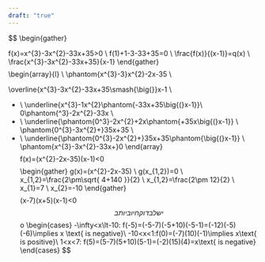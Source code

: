 ```yaml
---
draft: "true"
---
```


$$
\begin{gather}

f(x)=x^{3}-3x^{2}-33x+35>0 \\
f(1)+1-3-33+35=0 \\
\frac{f(x)}{(x-1)}=q(x) \\
\frac{x^{3}-3x^{2}-33x+35}{x-1}
\end{gather}
$$
$$
\begin{array}{l} \\ 
\phantom{x^{3}-3}x^{2}-2x-35 \\

\overline{x^{3}-3x^{2}-33x+35\smash{\big(}}x-1 \\
- \\
\underline{x^{3}-1x^{2}\phantom{-33x+35\big{(}x-1}}\\
0\phantom{^3}-2x^{2}-33x \\
- \\
\underline{\phantom{0^3}-2x^{2}+2x\phantom{+35x\big{(}x-1}} \\
\phantom{0^{3}-3x^{2}+}35x+35 \\
- \\
\underline{\phantom{0^{3}-2x^{2}+}35x+35\phantom{\big{(}x-1}} \\
\phantom{x^{3}-3x^{2}-33x+}0
\end{array}
$$
$$
f(x)=(x^{2}-2x-35)(x-1)<0
$$
$$
\begin{gather}
g(x)=(x^{2}-2x-35) \\
g(x_{1,2})=0 \\
x_{1,2}=\frac{2\pm\sqrt{ 4+140 }}{2} \\
x_{1,2}=\frac{2\pm 12}{2} \\
x_{1}=7 \\
x_{2}=-10
\end{gather}
$$
$$
(x-7)(x+5)(x-1)<0
$$
יש לבדוק חיוביות ב
$$o
\begin{cases}
-\infty<x\lt-10: f(-5)=(-5-7)(-5+10)(-5-1)=(-12)(-5)(-6)\implies x \text{ is negative}\\
-10<x<1:f(0)=(-7)(10)(-1)\implies x\text{ is positive}\\
1<x<7: f(5)=(5-7)(5+10)(5-1)=(-2)(15)(4)=x\text{ is negative}
\end{cases}
$$
